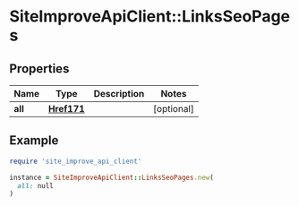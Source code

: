 # SiteImproveApiClient::LinksSeoPages

## Properties

| Name | Type | Description | Notes |
| ---- | ---- | ----------- | ----- |
| **all** | [**Href171**](Href171.md) |  | [optional] |

## Example

```ruby
require 'site_improve_api_client'

instance = SiteImproveApiClient::LinksSeoPages.new(
  all: null
)
```

